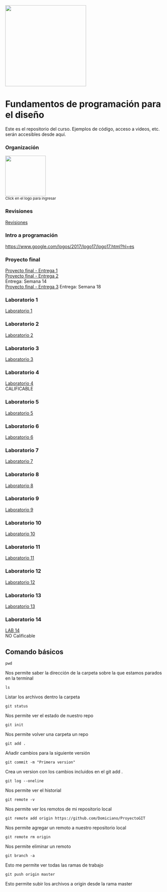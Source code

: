 <img width="256" src="https://www.icesi.edu.co/launiversidad/images/La_universidad/logo_icesi.png">

# Fundamentos de programación para el diseño
Este es el repositorio del curso. Ejemplos de código, acceso a videos, etc. serán accesibles desde aquí.


### Organización
<a href="https://miro.com/app/board/uXjVOhimo9E="><img width="128" src="https://store-images.s-microsoft.com/image/apps.59334.13959754522315136.c4ea2415-8e3c-42bf-8f77-e885eb7c11a1.be6eacf3-e0b4-4478-9abc-47192806c1b5?mode=scale&q=90&h=300&w=300"></a><br>
<small>Click en el logo para ingresar</small>

### Revisiones

<a href="https://docs.google.com/spreadsheets/d/18QE3sH3ietJ-cKUs8jEMlBPr_2PaiMzjBxN-0iGofHE/edit?usp=sharing">Revisiones</a>


### Intro a programación
https://www.google.com/logos/2017/logo17/logo17.html?hl=es

<!--
### Grupo de Whatsapp
<a href="https://chat.whatsapp.com/E5Ykk2XLw9X6mxvlk5fx6P">Grupo de Whatsapp</a>-->

### Proyecto final
<a href="https://docs.google.com/document/d/1IpB9zMAv_1f_iHbjQY0UhIyiHM2GTwx5H_NZgDy6a1M/edit?usp=sharing">Proyecto final - Entrega 1</a> <br>
<a href="https://docs.google.com/document/d/1cF1U3TLjHwWi4ty0zVJ6jr7vFWUikh0LoEsb5qta298/edit">Proyecto final - Entrega 2</a><br>
Entrega: Semana 14 <br>
<a href="https://docs.google.com/document/d/1aAeU8KOtUCdWXEj0C3brrURi7QFrsAuS8nhbBiwMLrU/edit?usp=sharing">Proyecto final - Entrega 3</a>
Entrega: Semana 18 <br>




### Laboratorio 1
<a href="https://docs.google.com/document/d/1a3oMJUXgb3cbKiSpDmaccEGzEQIAzdtLwIjzP9vCpl4/edit?usp=sharing">Laboratorio 1</a>

### Laboratorio 2
<a href="https://docs.google.com/document/d/15DiA8d_sXzOWIGbY20MEoOoDPSO1lKO7bO8nerk9fj4/edit?usp=sharing">Laboratorio 2</a>

### Laboratorio 3
<a href="https://docs.google.com/document/d/1Hl6klLXi0s9D4o_NjpWfyGEEI6S16W4AOa2FqZzgHgs/edit?usp=sharing">Laboratorio 3</a>

### Laboratorio 4
<a href="https://docs.google.com/document/d/1J0RAC4MeqSo1INkDtJilQtepvnVvnXxmG8AvbvGKS7I/edit?usp=sharing">Laboratorio 4</a><br>
CALIFICABLE

### Laboratorio 5
<a href="https://docs.google.com/document/d/1u-GZ-3QROGL1sh7n4rvu2rpRg7nZcjSkqWztLe8DZbM/edit?usp=sharing">Laboratorio 5</a><br>

### Laboratorio 6
<a href="https://docs.google.com/document/d/12yS6vsDbxn2xJ1gMkEwcXs7IhsodV1FqfTJPGDElZfo/edit?usp=sharing">Laboratorio 6</a><br>

### Laboratorio 7
<a href="https://docs.google.com/document/d/1Bsof0pcM0U_FYrVrDGgKVEeH2AcaxF2mc0y7lTGrnWE/edit?usp=sharing">Laboratorio 7</a><br>

### Laboratorio 8
<a href="https://docs.google.com/document/d/1bhGJUpEjD_1Dsx3enk3Az76ViqKDWRgbyf92AGF0WIs/edit?usp=sharing">Laboratorio 8</a><br>


### Laboratorio 9
<a href="https://docs.google.com/document/d/1UEsjAYPlfwhmjuYzgG3J9fHJwztfTx9nsdLmIGgIqo0/edit?usp=sharing">Laboratorio 9</a><br>


### Laboratorio 10
<a href="https://docs.google.com/document/d/16S5IXcVqr0PdESFkhJ0zGmVoaoVZ7N-ADLAFWrsWvJ0/edit?usp=sharing">Laboratorio 10</a><br>


### Laboratorio 11
<a href="https://docs.google.com/document/d/1NThfmPcMZ06ttc6dYcq2iJFxk3Dfm94nAxRdBGyB2bU/edit?usp=sharing">Laboratorio 11</a><br>


### Laboratorio 12
<a href="https://docs.google.com/document/d/1zxVzKmuMXLtec0yUZGvNrto5M95m_giTpcg4FGwluRc/edit?usp=sharing">Laboratorio 12</a><br>


### Laboratorio 13
<a href="https://docs.google.com/document/d/1zgmjQLKwYcrghGfly-d06BV-F6JGzY9iNOufjZtLKCQ/edit">Laboratorio 13</a><br>

### Laboratorio 14
<a href="https://docs.google.com/document/d/1CKUgDok1zfnk7_c06RAfgFPuxlahVUrkV5gyuHmlgGc/edit?usp=sharing">LAB 14</a><br>
NO Calificable


## Comando básicos

```
pwd
```
Nos permite saber la dirección de la carpeta sobre la que estamos parados en la terminal

```
ls
```
Listar los archivos dentro la carpeta

```
git status
```
Nos permite ver el estado de nuestro repo

```
git init
```
Nos permite volver una carpeta un repo

```
git add .
```
Añadir cambios para la siguiente versión


```
git commit -m "Primera version"
```
Crea un version con los cambios incluidos en el git add .


```
git log --oneline
```
Nos permite ver el historial

```
git remote -v
```
Nos permite ver los remotos de mi repositorio local

```
git remote add origin https://github.com/Domiciano/ProyectoGIT
```
Nos permite agregar un remoto a nuestro repositorio local

```
git remote rm origin
```
Nos permite eliminar un remoto

```
git branch -a
```
Esto me permite ver todas las ramas de trabajo

```
git push origin master
```
Esto permite subir los archivos a origin desde la rama master
